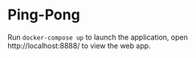 # Ping-Pong


Run `docker-compose up` to launch the application, open http://localhost:8888/ to view the web app.
